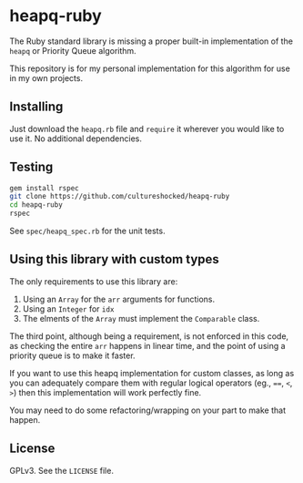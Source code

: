 # heapq-ruby

The Ruby standard library is missing a proper built-in implementation of the `heapq` or Priority Queue algorithm.

This repository is for my personal implementation for this algorithm for use in my own projects.

## Installing

Just download the `heapq.rb` file and `require` it wherever you would like to use it. No additional dependencies.

## Testing

```bash
gem install rspec
git clone https://github.com/cultureshocked/heapq-ruby
cd heapq-ruby
rspec

```

See `spec/heapq_spec.rb` for the unit tests.

## Using this library with custom types

The only requirements to use this library are:
1. Using an `Array` for the `arr` arguments for functions.
2. Using an `Integer` for `idx`
3. The elments of the `Array` must implement the `Comparable` class.

The third point, although being a requirement, is not enforced in this code, as checking the entire `arr` happens in linear time, and the point of using a priority queue is to make it faster.

If you want to use this heapq implementation for custom classes, as long as you can adequately compare them with regular logical operators (eg., `==`, `<`, `>`) then this implementation will work perfectly fine.

You may need to do some refactoring/wrapping on your part to make that happen.

## License

GPLv3. See the `LICENSE` file.
